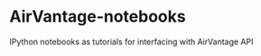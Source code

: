 AirVantage-notebooks
====================

IPython notebooks as tutorials for interfacing with AirVantage API
